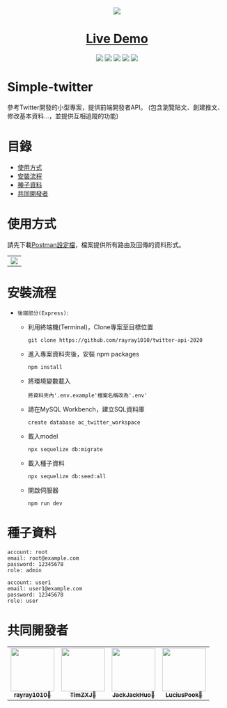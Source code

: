 <h1 align="center">
  <img  src="https://i.imgur.com/cZjfegs.png?1" >
</h1>

<h1 align="center"><a href="https://jackjackhuo.github.io/twitter-vue/#/login">Live Demo</a></h1>
  
<p align="center">
  
  <img src="https://img.shields.io/github/v/release/navendu-pottekkat/awesome-readme?include_prereleases" >
  
  <img src="https://img.shields.io/github/last-commit/rayray1010/twitter-api-2020" >

  <img src="https://img.shields.io/badge/express-4.16.4-green.svg" >
  
  <img src="https://img.shields.io/badge/Database-MYSQL-yellowgreen.svg">
  
  <img src="https://img.shields.io/github/issues-pr-closed/rayray1010/twitter-api-2020">

  </p>


# Simple-twitter
參考Twitter開發的小型專案，提供前端開發者API。
(包含瀏覽貼文、創建推文、修改基本資料...，並提供互相追蹤的功能)



# 目錄

- [使用方式](#使用方式)
- [安裝流程](#安裝流程)
- [種子資料](#種子資料)
- [共同開發者](#共同開發者)



# 使用方式

  請先下載<a href="https://drive.google.com/file/d/1DUylRjruDhiZ_F1q0kbgpphFfZZHBy-z/view?usp=sharing">Postman設定檔</a>，檔案提供所有路由及回傳的資料形式。



<table>
  <tr>
    <td vlign="center"><img src="https://cdn.discordapp.com/attachments/899218006926831670/918564399332077618/unknown.png"></td>
  </tr>
</table>


# 安裝流程

* `後端部分(Express)`: 
  * 利用終端機(Terminal)，Clone專案至目標位置
    ```
    git clone https://github.com/rayray1010/twitter-api-2020
    ```

  * 進入專案資料夾後，安裝 npm packages
    ```
    npm install
    ```
    
  * 將環境變數載入
    ```
    將資料夾內'.env.example'檔案名稱改為'.env'
    ```
    
  * 請在MySQL Workbench，建立SQL資料庫
    ```
    create database ac_twitter_workspace
    ```
    
  * 載入model
    ```
    npx sequelize db:migrate
    ```
    
  * 載入種子資料
    ```
    npx sequelize db:seed:all
    ```

  * 開啟伺服器
    ```
    npm run dev
    ```


    
# 種子資料
  ```
  account: root
  email: root@example.com
  password: 12345678
  role: admin
  ```

  ```
  account: user1
  email: user1@example.com
  password: 12345678
  role: user
  ```
  
  
  
# 共同開發者
<table>
  <tr>
    <td align="center"><a href="https://github.com/rayray1010"><img src="https://avatars.githubusercontent.com/u/83641396?v=4" width="100px;" alt=""/><br /><sub><b>rayray1010🤔</b></sub></td> 
    <td align="center"><a href="https://github.com/TimZXJ"><img src="https://avatars.githubusercontent.com/u/87890303?s=400&u=aa66beac57ab89e4914f98a73909df78d4469d4e&v=4" width="100px;" alt=""/><br /><sub><b>TimZXJ🤔</b></sub></td> 
    <td align="center"><a href="https://github.com/JackJackHuo"><img src="https://avatars.githubusercontent.com/u/86769801?v=4" width="100px;" alt=""/><br /><sub><b>JackJackHuo🤔</b></sub></td>
    <td align="center"><a href="https://github.com/LuciusPook"><img src="https://avatars.githubusercontent.com/u/86637886?v=4" width="100px;" alt=""/><br /><sub><b>LuciusPook🤔</b></sub></td>
  </tr>
</table>
 
